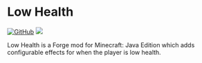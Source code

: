# Low Health

[![GitHub](https://img.shields.io/github/license/pau101/Low-Health.svg)](https://github.com/pau101/Low-Health/blob/master/LICENSE.md)
[![](http://cf.way2muchnoise.eu/full_low-health_downloads.svg)](https://minecraft.curseforge.com/projects/low-health)

Low Health is a Forge mod for Minecraft: Java Edition which adds configurable effects for when the player is low health.
